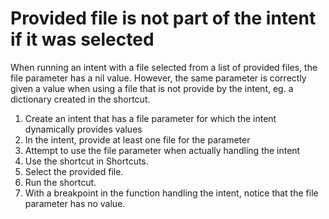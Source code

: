 # Provided file is not part of the intent if it was selected

When running an intent with a file selected from a list of provided files, the file parameter has a nil value. However, the same parameter is correctly given a value when using a file that is not provide by the intent, eg. a dictionary created in the shortcut.

1. Create an intent that has a file parameter for which the intent dynamically provides values
2. In the intent, provide at least one file for the parameter
3. Attempt to use the file parameter when actually handling the intent
4. Use the shortcut in Shortcuts.
5. Select the provided file.
6. Run the shortcut.
7. With a breakpoint in the function handling the intent, notice that the file parameter has no value.